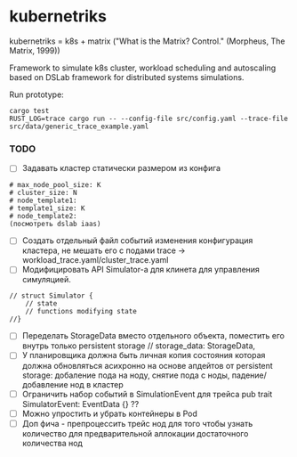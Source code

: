 # kubernetriks
kubernetriks = k8s + matrix ("What is the Matrix? Control." (Morpheus, The Matrix, 1999))

Framework to simulate k8s cluster, workload scheduling and autoscaling based on DSLab framework for distributed systems simulations.

Run prototype:
```
cargo test
RUST_LOG=trace cargo run -- --config-file src/config.yaml --trace-file src/data/generic_trace_example.yaml
```

### TODO
- [ ] Задавать кластер статически размером из конфига
```
# max_node_pool_size: K 
# cluster_size: N
# node_template1:
# template1_size: K 
# node_template2: 
(посмотреть dslab iaas)
```
- [ ] Создать отдельный файл событий изменения конфигурация кластера, не мешать его с подами
trace -> workload_trace.yaml/cluster_trace.yaml
- [ ] Модифицировать API Simulator-а для клинета для управления симуляцией.
```
// struct Simulator {
    // state
    // functions modifying state 
//}
```
- [ ] Переделать StorageData вместо отдельного объекта, поместить его внутрь только persistent storage
// storage_data: StorageData,
- [ ] У планировщика должна быть личная копия состояния которая должна обновляться асихронно на основе апдейтов
от persistent storage: добаление пода на ноду, снятие пода с ноды, падение/добавление нод в кластер
- [ ] Ограничить набор событий в SimulationEvent для трейса pub trait SimulatorEvent: EventData {} ??
- [ ] Можно упростить и убрать контейнеры в Pod 
- [ ] Доп фича - препроцессить трейс нод для того чтобы узнать количество для предварительной аллокации достаточного количества нод
